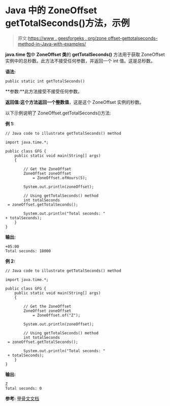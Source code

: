 # Java 中的 ZoneOffset getTotalSeconds()方法，示例

> 原文:[https://www . geesforgeks . org/zone offset-gettotalseconds-method-in-Java-with-examples/](https://www.geeksforgeeks.org/zoneoffset-gettotalseconds-method-in-java-with-examples/)

**java.time 包**中 **ZoneOffset 类**的 **getTotalSeconds()** 方法用于获取 ZoneOffset 实例中的总秒数。此方法不接受任何参数，并返回一个 int 值。这是总秒数。

**语法:**

```
public static int getTotalSeconds()

```

**参数:**此方法接受不接受任何参数。

**返回值:**这个方法返回一个**整数值**，这是这个 ZoneOffset 实例的秒数。

以下示例说明了 ZoneOffset.getTotalSeconds()方法:

**例 1:**

```
// Java code to illustrate getTotalSeconds() method

import java.time.*;

public class GFG {
    public static void main(String[] args)
    {

        // Get the ZoneOffset
        ZoneOffset zoneOffset
            = ZoneOffset.ofHours(5);

        System.out.println(zoneOffset);

        // Using getTotalSeconds() method
        int totalSeconds
 = zoneOffset.getTotalSeconds();

        System.out.println("Total seconds: " 
+ totalSeconds);
    }
}
```

**输出:**

```
+05:00
Total seconds: 18000

```

**例 2:**

```
// Java code to illustrate getTotalSeconds() method

import java.time.*;

public class GFG {
    public static void main(String[] args)
    {

        // Get the ZoneOffset
        ZoneOffset zoneOffset
            = ZoneOffset.of("Z");

        System.out.println(zoneOffset);

        // Using getTotalSeconds() method
        int totalSeconds
 = zoneOffset.getTotalSeconds();

        System.out.println("Total seconds: "
 + totalSeconds);
    }
}
```

**输出:**

```
Z
Total seconds: 0

```

**参考:** [甲骨文文档](https://docs.oracle.com/javase/9/docs/api/java/time/ZoneOffset.html#getTotalSeconds--)